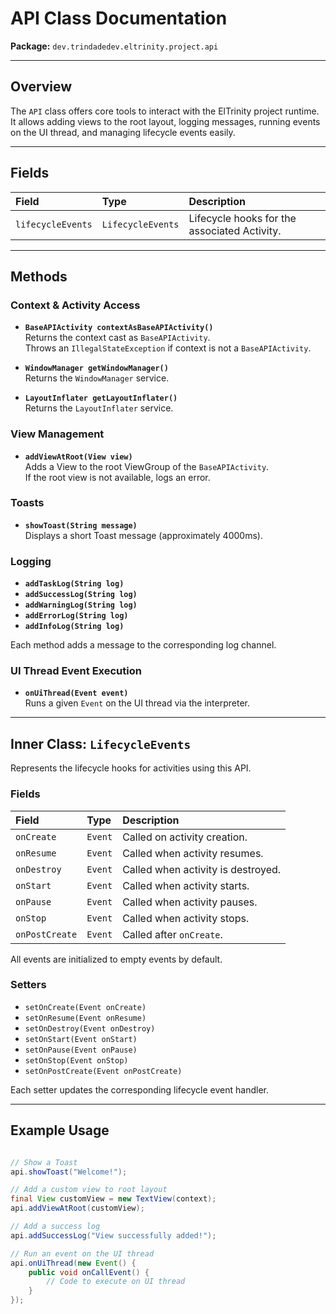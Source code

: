 # API Class Documentation

**Package:** `dev.trindadedev.eltrinity.project.api`

---

## Overview

The `API` class offers core tools to interact with the ElTrinity project runtime.  
It allows adding views to the root layout, logging messages, running events on the UI thread, and managing lifecycle events easily.

---

## Fields

| Field | Type | Description |
| :--- | :--- | :--- |
| `lifecycleEvents` | `LifecycleEvents` | Lifecycle hooks for the associated Activity. |
---

## Methods

### Context & Activity Access

- **`BaseAPIActivity contextAsBaseAPIActivity()`**  
  Returns the context cast as `BaseAPIActivity`.  
  Throws an `IllegalStateException` if context is not a `BaseAPIActivity`.

- **`WindowManager getWindowManager()`**  
  Returns the `WindowManager` service.

- **`LayoutInflater getLayoutInflater()`**  
  Returns the `LayoutInflater` service.

### View Management

- **`addViewAtRoot(View view)`**  
  Adds a View to the root ViewGroup of the `BaseAPIActivity`.  
  If the root view is not available, logs an error.

### Toasts

- **`showToast(String message)`**  
  Displays a short Toast message (approximately 4000ms).

### Logging

- **`addTaskLog(String log)`**  
- **`addSuccessLog(String log)`**  
- **`addWarningLog(String log)`**  
- **`addErrorLog(String log)`**  
- **`addInfoLog(String log)`**

Each method adds a message to the corresponding log channel.

### UI Thread Event Execution

- **`onUiThread(Event event)`**  
  Runs a given `Event` on the UI thread via the interpreter.

---

## Inner Class: `LifecycleEvents`

Represents the lifecycle hooks for activities using this API.

### Fields

| Field | Type | Description |
| :--- | :--- | :--- |
| `onCreate` | `Event` | Called on activity creation. |
| `onResume` | `Event` | Called when activity resumes. |
| `onDestroy` | `Event` | Called when activity is destroyed. |
| `onStart` | `Event` | Called when activity starts. |
| `onPause` | `Event` | Called when activity pauses. |
| `onStop` | `Event` | Called when activity stops. |
| `onPostCreate` | `Event` | Called after `onCreate`. |

All events are initialized to empty events by default.

### Setters

- `setOnCreate(Event onCreate)`
- `setOnResume(Event onResume)`
- `setOnDestroy(Event onDestroy)`
- `setOnStart(Event onStart)`
- `setOnPause(Event onPause)`
- `setOnStop(Event onStop)`
- `setOnPostCreate(Event onPostCreate)`

Each setter updates the corresponding lifecycle event handler.

---

## Example Usage

```java

// Show a Toast
api.showToast("Welcome!");

// Add a custom view to root layout
final View customView = new TextView(context);
api.addViewAtRoot(customView);

// Add a success log
api.addSuccessLog("View successfully added!");

// Run an event on the UI thread
api.onUiThread(new Event() {
    public void onCallEvent() {
        // Code to execute on UI thread
    }
});